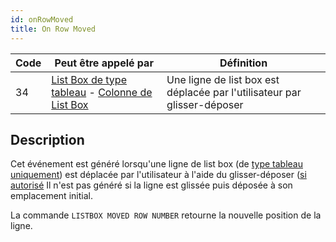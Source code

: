 ```yaml
---
id: onRowMoved
title: On Row Moved
---
```


| Code | Peut être appelé par                                                                                                                                   | Définition                                                               |
| ---- | ------------------------------------------------------------------------------------------------------------------------------------------------------ | ------------------------------------------------------------------------ |
| 34   | [List Box de type tableau](FormObjects/listbox_overview.md#array-list-boxes) - [Colonne de List Box](FormObjects/listbox_overview.md#list-box-columns) | Une ligne de list box est déplacée par l'utilisateur par glisser-déposer |

## Description

Cet événement est généré lorsqu'une ligne de list box (de [type tableau uniquement](FormObjects/listbox_overview.md#array-list-boxes)) est déplacée par l'utilisateur à l'aide du glisser-déposer ([si autorisé](FormObjects/properties_Action.md#movable-rows) Il n'est pas généré si la ligne est glissée puis déposée à son emplacement initial.

La commande `LISTBOX MOVED ROW NUMBER` retourne la nouvelle position de la ligne.
